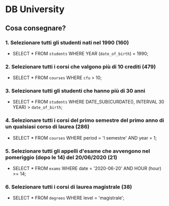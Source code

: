 # DB University

## Cosa consegnare?

### 1. Selezionare tutti gli studenti nati nel 1990 (160)

- SELECT \*
  FROM `students`
  WHERE YEAR (`date_of_birth`) = 1990;

### 2. Selezionare tutti i corsi che valgono più di 10 crediti (479)

- SELECT \*
  FROM `courses`
  WHERE `cfu` > 10;

### 3. Selezionare tutti gli studenti che hanno più di 30 anni

- SELECT \*
  FROM `students`
  WHERE DATE_SUB(CURDATE(), INTERVAL 30 YEAR) > `date_of_birth`;

### 4. Selezionare tutti i corsi del primo semestre del primo anno di un qualsiasi corso di laurea (286)

- SELECT \*
  FROM `courses`
  WHERE period = 'I semestre' AND year = 1;

### 5. Selezionare tutti gli appelli d'esame che avvengono nel pomeriggio (dopo le 14) del 20/06/2020 (21)

- SELECT \*
  FROM `exams`
  WHERE date = '2020-06-20' AND HOUR (hour) >= 14;

### 6. Selezionare tutti i corsi di laurea magistrale (38)

- SELECT \*
  FROM `degrees`
  WHERE level = 'magistrale';
